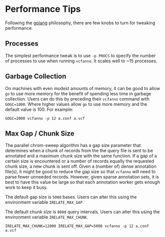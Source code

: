 Performance Tips
================

Following the [golang](https://golang.org) philosophy, there are few knobs
to turn for tweaking performance.

Processes
---------

The simplest performance tweak is to use `-p PROCS` to specify the number
of processes to use when running `vcfanno`. It scales well to ~15 processes.

Garbage Collection
------------------

On machines with even modest amounts of memory, it can be good to allow
`go` to use more memory for the benefit of spending less time in garbage
collection. Users can do this by preceding their `vcfanno` command with
`GOGC=1000`. Where higher values allow `go` to use more memory and the
default value is 100. For example:

```
GOGC=2000 vcfanno -p 12 a.conf a.vcf
```

Max Gap / Chunk Size
--------------------

The parallel chrom-sweep algorithm has a gap size parameter that determines
when a chunk of records from the the query file is sent to be annotated and 
a maximum chunk size with the same function.
If a gap of a certain size is encountered or a number of records equally
the requested chunk size, a new chunk is sent off. Given a (number of) dense
annotation file(s), it might be good to reduce the gap size so that `vcfanno`
will need to parse fewer unneeded records. However, given sparse annotation
sets, it is best to have this value be large so that each annotation worker
gets enough work to keep it busy.

The default gap size is `5000` bases. Users can alter this using the
environment variable `IRELATE_MAX_GAP`.

The default chunk size is `8000` query intervals. Users can alter this using the
environment variable `IRELATE_MAX_CHUNK`.



```
IRELATE_MAX_CHUNK=12000 IRELATE_MAX_GAP=5000 vcfanno -p 12 a.conf a.vcf
```
